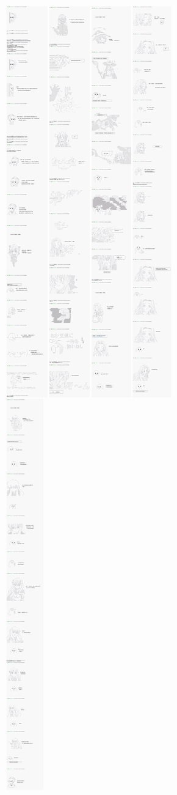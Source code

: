 ﻿![01_03](/img/001_CinderyWitch/28.5/28_5_01.png)
![01_03](/img/001_CinderyWitch/28.5/28_5_02.png)
![01_03](/img/001_CinderyWitch/28.5/28_5_03.png)
![01_03](/img/001_CinderyWitch/28.5/28_5_04.png)
![01_03](/img/001_CinderyWitch/28.5/28_5_05.png)
